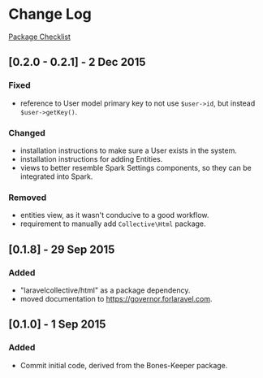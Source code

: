 # Change Log
[Package Checklist](http://phppackagechecklist.com/#1,2,3,4,6,7,8,9,10,11,12,13,14)

## [0.2.0 - 0.2.1] - 2 Dec 2015
### Fixed
- reference to User model primary key to not use `$user->id`, but instead `$user->getKey()`.

### Changed
- installation instructions to make sure a User exists in the system.
- installation instructions for adding Entities.
- views to better resemble Spark Settings components, so they can be integrated into Spark.

### Removed
- entities view, as it wasn't conducive to a good workflow.
- requirement to manually add `Collective\Html` package.

## [0.1.8] - 29 Sep 2015
### Added
- "laravelcollective/html" as a package dependency.
- moved documentation to https://governor.forlaravel.com.

## [0.1.0] - 1 Sep 2015
### Added
- Commit initial code, derived from the Bones-Keeper package.
